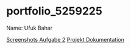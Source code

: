 # portfolio_5259225

Name: Ufuk Bahar

[Screenshots Aufgabe 2](screenshots)
[Projekt Dokumentation](docs)

